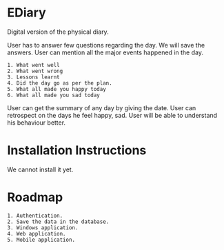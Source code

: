 # EDiary

Digital version of the physical diary. 

User has to answer few questions regarding the day. We will save the answers.
User can mention all the major events happened in the day.

	1. What went well
	2. What went wrong
	3. Lessons learnt
	4. Did the day go as per the plan.
	5. What all made you happy today
	6. What all made you sad today
	

User can get the summary of any day by giving the date.
User can retrospect on the days he feel happy, sad. User will be able to understand his behaviour better.

# Installation Instructions
  We cannot install it yet.

# Roadmap

	1. Authentication.
	2. Save the data in the database.
	3. Windows application.
	4. Web application.
	5. Mobile application.
	
